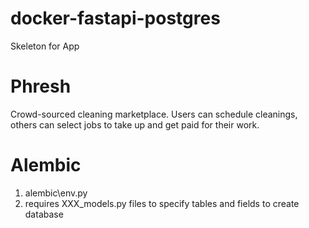 # docker-fastapi-postgres

Skeleton for App

# Phresh
Crowd-sourced cleaning marketplace. Users can schedule cleanings, others can select jobs to take up and get paid for their work.


# Alembic
1. alembic\env.py 
2. requires XXX_models.py files to specify tables and fields to create database

```

```